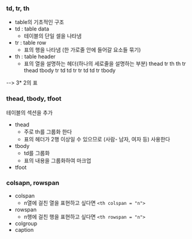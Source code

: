 ### td, tr, th

- table의 기초적인 구조
- td : table data
	- 테이블의 단일 셀을 나타냄
- tr : table row
	- 표의 행을 나타냄 (한 가로줄 안에 들어갈 요소들 묶기)
- th : table header
	- 표의 열을 설명하는 헤더(하나의 세로줄을 설명하는 부분)
thead
	tr
		th
		th
	tr
thead 
tbody
	tr
		td
		td
	tr
	tr
		td
		td
	tr
tbody

--> 3* 2의 표

### thead, tbody, tfoot 
테이블의 섹션을 추가
- thead
	- 주로 th를 그룹화 한다
	- 표의 헤더가 2행 이상일 수 있으므로
	  (사람- 남자, 여자 등) 사용한다
- tbody
	- td를 그룹화
	- 표의 내용을 그룹화하여 마크업
- tfoot

### colsapn, rowspan
- colspan
	- n열에 걸친 열을 표현하고 싶다면 `<th colspan = "n">`
- rowspan 
	- n행에 걸친 행을 표현하고 싶다면 `<th rowspan = "n">`
- colgroup
- caption